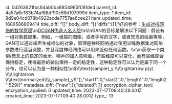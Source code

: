 id: 0d263621fbc64ab0ba8854985f08fded
parent_id: 4a57a6c163b74af88df90c68d107099d
item_type: 1
item_id: 8d9e04cd078b4922acde7757ae6cee21
item_updated_time: 1689586809414
title_diff: "[]"
body_diff: "[{\"diffs\":[[1,\"好的参考：[生成对抗网络的数学原理](https://zhuanlan.zhihu.com/p/261871560#:~:text=GAN%E7%9A%84%E7%9B%AE%E6%A0%87%E6%98%AF%E8%A7%A3,%E6%9D%A5%E8%BF%91%E4%BC%BC%E4%BB%BB%E4%BD%95%E5%87%BD%E6%95%B0%E3%80%82)\\\n[DCGAN伪造人名人脸](https://zhuanlan.zhihu.com/p/641247775)\\\n\\\nGAN的目标是解决以下问题：假设有一组对象数据集，例如，一组猫的图像，或者手写的汉字，或者梵高的绘画等等，GAN可以通过噪声生成相似的对象，原理是神经网络通过使用训练数据集对网络参数进行适当调整，并且深度神经网络可以用来近似任何函数。\\\n\\\n获取一个类别/概念上的稳定的表示，噪声的加入意味着，有些维度可以变化，而有些维度会保持稳定，使得最后的输出保持一定的稳定性，这种稳定性可以认为是属于同一个分布，也可以认为是一种相似性\\\n$\\\\text{sample}_y \\\\\rightarrow p(y) \\\\\rightarrow \\\\text{normalized\\\\_sample}_y$\"]],\"start1\":0,\"start2\":0,\"length1\":0,\"length2\":529}]"
metadata_diff: {"new":{},"deleted":[]}
encryption_cipher_text: 
encryption_applied: 0
updated_time: 2023-07-17T09:40:28.001Z
created_time: 2023-07-17T09:40:28.001Z
type_: 13